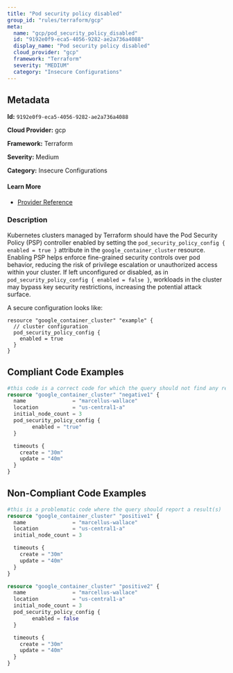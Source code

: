 ```yaml
---
title: "Pod security policy disabled"
group_id: "rules/terraform/gcp"
meta:
  name: "gcp/pod_security_policy_disabled"
  id: "9192e0f9-eca5-4056-9282-ae2a736a4088"
  display_name: "Pod security policy disabled"
  cloud_provider: "gcp"
  framework: "Terraform"
  severity: "MEDIUM"
  category: "Insecure Configurations"
---
```

## Metadata

**Id:** `9192e0f9-eca5-4056-9282-ae2a736a4088`

**Cloud Provider:** gcp

**Framework:** Terraform

**Severity:** Medium

**Category:** Insecure Configurations

#### Learn More

 - [Provider Reference](https://registry.terraform.io/providers/hashicorp/google/latest/docs/resources/container_cluster)

### Description

 Kubernetes clusters managed by Terraform should have the Pod Security Policy (PSP) controller enabled by setting the `pod_security_policy_config { enabled = true }` attribute in the `google_container_cluster` resource. Enabling PSP helps enforce fine-grained security controls over pod behavior, reducing the risk of privilege escalation or unauthorized access within your cluster. If left unconfigured or disabled, as in `pod_security_policy_config { enabled = false }`, workloads in the cluster may bypass key security restrictions, increasing the potential attack surface. 

A secure configuration looks like:

```
resource "google_container_cluster" "example" {
  // cluster configuration
  pod_security_policy_config {
    enabled = true
  }
}
```


## Compliant Code Examples
```terraform
#this code is a correct code for which the query should not find any result
resource "google_container_cluster" "negative1" {
  name               = "marcellus-wallace"
  location           = "us-central1-a"
  initial_node_count = 3
  pod_security_policy_config {
        enabled = "true"
  }

  timeouts {
    create = "30m"
    update = "40m"
  }
}

```
## Non-Compliant Code Examples
```terraform
#this is a problematic code where the query should report a result(s)
resource "google_container_cluster" "positive1" {
  name               = "marcellus-wallace"
  location           = "us-central1-a"
  initial_node_count = 3

  timeouts {
    create = "30m"
    update = "40m"
  }
}

resource "google_container_cluster" "positive2" {
  name               = "marcellus-wallace"
  location           = "us-central1-a"
  initial_node_count = 3
  pod_security_policy_config {
        enabled = false
  }

  timeouts {
    create = "30m"
    update = "40m"
  }
}

```